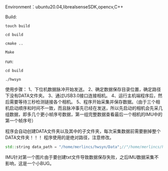 Environment：ubuntu20.04,librealsenseSDK,opencv,C++

Build:

```
touch build

cd build

cmake ..

Make
```



run:

```
cd build

./hwsyn
```



使用步骤：
1、下位机数据脉冲开始发送。
2、确定数据保存目录位置，确定路径下没有DATA文件夹。
3、通过USB3.0接口连接相机。
4、运行主机端程序后，然后需要等待三秒检测链接各个相机。
5、程序开始采集并保存数据。（由于三个相机启动顺序和时间不一致，而且脉冲事先已经在发送，所以先启动的相机会先采几组数据，即多几个更小帧序号数据，第一组完整数据查看最后一个相机的IMU中的第一个帧序号）

程序会自动创建DATA文件夹以及其中的子文件夹，每次采集数据前需要删掉整个DATA文件夹！！！
程序使用的是绝对路径，注意修改。

```c++
std::string data_path = "/home/merlincs/hwsyn/Data";//"/home/merlincs/hwsyn/Data"根据自己程序位置进行修改
```


IMU针对第一个图片由于要创建txt文件导致数据保存失败，之后IMU数据采集不影响，这是一个小BUG。
